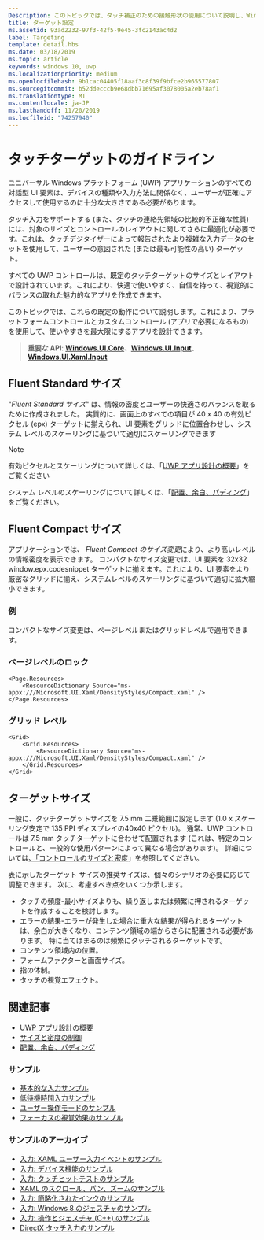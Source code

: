 ```yaml
---
Description: このトピックでは、タッチ補正のための接触形状の使用について説明し、Windows ランタイム アプリでのターゲット設定のベスト プラクティスを紹介します。
title: ターゲット設定
ms.assetid: 93ad2232-97f3-42f5-9e45-3fc2143ac4d2
label: Targeting
template: detail.hbs
ms.date: 03/18/2019
ms.topic: article
keywords: windows 10, uwp
ms.localizationpriority: medium
ms.openlocfilehash: 9b1cac04405f18aaf3c8f39f9bfce2b965577807
ms.sourcegitcommit: b52ddecccb9e68dbb71695af3078005a2eb78af1
ms.translationtype: MT
ms.contentlocale: ja-JP
ms.lasthandoff: 11/20/2019
ms.locfileid: "74257940"
---
```

# <a name="guidelines-for-touch-targets"></a>タッチターゲットのガイドライン

ユニバーサル Windows プラットフォーム (UWP) アプリケーションのすべての対話型 UI 要素は、デバイスの種類や入力方法に関係なく、ユーザーが正確にアクセスして使用するのに十分な大きさである必要があります。

タッチ入力をサポートする (また、タッチの連絡先領域の比較的不正確な性質) には、対象のサイズとコントロールのレイアウトに関してさらに最適化が必要です。これは、タッチデジタイザーによって報告されたより複雑な入力データのセットを使用して、ユーザーの意図された (または最も可能性の高い) ターゲット。

すべての UWP コントロールは、既定のタッチターゲットのサイズとレイアウトで設計されています。これにより、快適で使いやすく、自信を持って、視覚的にバランスの取れた魅力的なアプリを作成できます。

このトピックでは、これらの既定の動作について説明します。これにより、プラットフォームコントロールとカスタムコントロール (アプリで必要になるもの) を使用して、使いやすさを最大限にするアプリを設計できます。

> **重要な API**: [**Windows.UI.Core**](https://docs.microsoft.com/uwp/api/Windows.UI.Core)、[**Windows.UI.Input**](https://docs.microsoft.com/uwp/api/Windows.UI.Input)、[**Windows.UI.Xaml.Input**](https://docs.microsoft.com/uwp/api/Windows.UI.Xaml.Input)

## <a name="fluent-standard-sizing"></a>Fluent Standard サイズ

"*Fluent Standard サイズ*" は、情報の密度とユーザーの快適さのバランスを取るために作成されました。 実質的に、画面上のすべての項目が 40 x 40 の有効ピクセル (epx) ターゲットに揃えられ、UI 要素をグリッドに位置合わせし、システム レベルのスケーリングに基づいて適切にスケーリングできます

> [!NOTE]
>有効ピクセルとスケーリングについて詳しくは、「[UWP アプリ設計の概要](../basics/design-and-ui-intro.md#effective-pixels-and-scaling)」をご覧ください
>
> システム レベルのスケーリングについて詳しくは、「[配置、余白、パディング](../layout/alignment-margin-padding.md)」をご覧ください。

## <a name="fluent-compact-sizing"></a>Fluent Compact サイズ

アプリケーションでは、 *Fluent Compact のサイズ変更*により、より高いレベルの情報密度を表示できます。 コンパクトなサイズ変更では、UI 要素を 32x32 window.epx.codesnippet ターゲットに揃えます。これにより、UI 要素をより厳密なグリッドに揃え、システムレベルのスケーリングに基づいて適切に拡大縮小できます。

### <a name="examples"></a>例

コンパクトなサイズ変更は、ページレベルまたはグリッドレベルで適用できます。

### <a name="page-level"></a>ページレベルのロック

```xaml
<Page.Resources>
    <ResourceDictionary Source="ms-appx:///Microsoft.UI.Xaml/DensityStyles/Compact.xaml" />
</Page.Resources>
```

### <a name="grid-level"></a>グリッド レベル

```xaml
<Grid>
    <Grid.Resources>
        <ResourceDictionary Source="ms-appx:///Microsoft.UI.Xaml/DensityStyles/Compact.xaml" />
    </Grid.Resources>
</Grid>
```

## <a name="target-size"></a>ターゲットサイズ

一般に、タッチターゲットサイズを 7.5 mm 二乗範囲に設定します (1.0 x スケーリング安定で 135 PPI ディスプレイの40x40 ピクセル)。 通常、UWP コントロールは 7.5 mm タッチターゲットに合わせて配置されます (これは、特定のコントロールと、一般的な使用パターンによって異なる場合があります)。 詳細については[、「コントロールのサイズと密度](../style/spacing.md)」を参照してください。

表に示したターゲット サイズの推奨サイズは、個々のシナリオの必要に応じて調整できます。 次に、考慮すべき点をいくつか示します。

- タッチの頻度-最小サイズよりも、繰り返しまたは頻繁に押されるターゲットを作成することを検討します。
- エラーの結果-エラーが発生した場合に重大な結果が得られるターゲットは、余白が大きくなり、コンテンツ領域の端からさらに配置される必要があります。 特に当てはまるのは頻繁にタッチされるターゲットです。
- コンテンツ領域内の位置。
- フォームファクターと画面サイズ。
- 指の体制。
- タッチの視覚エフェクト。

## <a name="related-articles"></a>関連記事

- [UWP アプリ設計の概要](../basics/design-and-ui-intro.md)
- [サイズと密度の制御](../style/spacing.md)
- [配置、余白、パディング](../layout/alignment-margin-padding.md)

### <a name="samples"></a>サンプル

- [基本的な入力サンプル](https://github.com/Microsoft/Windows-universal-samples/tree/master/Samples/BasicInput)
- [低待機時間入力サンプル](https://github.com/Microsoft/Windows-universal-samples/tree/master/Samples/LowLatencyInput)
- [ユーザー操作モードのサンプル](https://github.com/Microsoft/Windows-universal-samples/tree/master/Samples/UserInteractionMode)
- [フォーカスの視覚効果のサンプル](https://github.com/Microsoft/Windows-universal-samples/tree/master/Samples/XamlFocusVisuals)

### <a name="archive-samples"></a>サンプルのアーカイブ

- [入力: XAML ユーザー入力イベントのサンプル](https://code.msdn.microsoft.com/windowsapps/Input-3dff271b)
- [入力: デバイス機能のサンプル](https://code.msdn.microsoft.com/windowsapps/Input-device-capabilities-31b67745)
- [入力: タッチヒットテストのサンプル](https://code.msdn.microsoft.com/windowsapps/Touch-Hit-Testing-sample-5e35c690)
- [XAML のスクロール、パン、ズームのサンプル](https://code.msdn.microsoft.com/windowsapps/xaml-scrollviewer-pan-and-949d29e9)
- [入力: 簡略化されたインクのサンプル](https://code.msdn.microsoft.com/windowsapps/Input-simplified-ink-sample-11614bbf)
- [入力: Windows 8 のジェスチャのサンプル](https://docs.microsoft.com/samples/browse/?redirectedfrom=MSDN-samples)
- [入力: 操作とジェスチャ (C++) のサンプル](https://code.msdn.microsoft.com/windowsapps/Manipulations-and-gestures-362b6b59)
- [DirectX タッチ入力のサンプル](https://code.msdn.microsoft.com/windowsapps/Simple-Direct3D-Touch-f98db97e)
